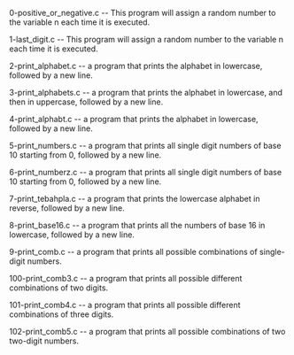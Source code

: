 0-positive_or_negative.c -- This program will assign a random number to the variable n each time it is executed. 

1-last_digit.c -- This program will assign a random number to the variable n each time it is executed.

2-print_alphabet.c -- a program that prints the alphabet in lowercase, followed by a new line.

3-print_alphabets.c -- a program that prints the alphabet in lowercase, and then in uppercase, followed by a new line.

4-print_alphabt.c -- a program that prints the alphabet in lowercase, followed by a new line.

5-print_numbers.c --  a program that prints all single digit numbers of base 10 starting from 0, followed by a new line.

6-print_numberz.c -- a program that prints all single digit numbers of base 10 starting from 0, followed by a new line.

7-print_tebahpla.c -- a program that prints the lowercase alphabet in reverse, followed by a new line.

8-print_base16.c --  a program that prints all the numbers of base 16 in lowercase, followed by a new line.

9-print_comb.c -- a program that prints all possible combinations of single-digit numbers.

100-print_comb3.c --  a program that prints all possible different combinations of two digits.

101-print_comb4.c -- a program that prints all possible different combinations of three digits.

102-print_comb5.c -- a program that prints all possible combinations of two two-digit numbers.

